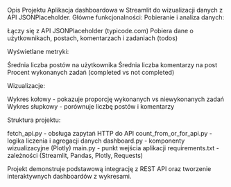 Opis Projektu
Aplikacja dashboardowa w Streamlit do wizualizacji danych z API JSONPlaceholder.
Główne funkcjonalności:
Pobieranie i analiza danych:

Łączy się z API JSONPlaceholder (typicode.com)
Pobiera dane o użytkownikach, postach, komentarzach i zadaniach (todos)

Wyświetlane metryki:

Średnia liczba postów na użytkownika
Średnia liczba komentarzy na post
Procent wykonanych zadań (completed vs not completed)

Wizualizacje:

Wykres kołowy - pokazuje proporcję wykonanych vs niewykonanych zadań
Wykres słupkowy - porównuje liczbę postów i komentarzy

Struktura projektu:

fetch_api.py - obsługa zapytań HTTP do API
count_from_or_for_api.py - logika liczenia i agregacji danych
dashboard.py - komponenty wizualizacyjne (Plotly)
main.py - punkt wejścia aplikacji
requirements.txt - zależności (Streamlit, Pandas, Plotly, Requests)

Projekt demonstruje podstawową integrację z REST API oraz tworzenie interaktywnych dashboardów z wykresami.
